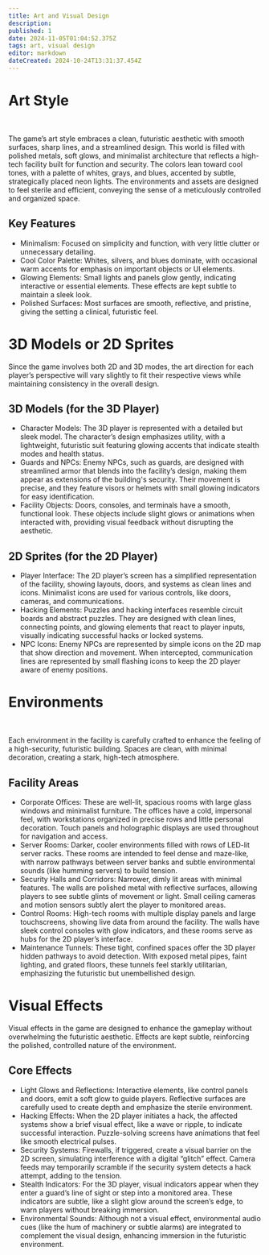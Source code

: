 ```yaml
---
title: Art and Visual Design
description: 
published: 1
date: 2024-11-05T01:04:52.375Z
tags: art, visual design
editor: markdown
dateCreated: 2024-10-24T13:31:37.454Z
---
```


# Art Style
<br>

The game’s art style embraces a clean, futuristic aesthetic with smooth surfaces, sharp lines, and a streamlined design. This world is filled with polished metals, soft glows, and minimalist architecture that reflects a high-tech facility built for function and security. The colors lean toward cool tones, with a palette of whites, grays, and blues, accented by subtle, strategically placed neon lights. The environments and assets are designed to feel sterile and efficient, conveying the sense of a meticulously controlled and organized space.

## Key Features

- Minimalism: Focused on simplicity and function, with very little clutter or unnecessary detailing.
- Cool Color Palette: Whites, silvers, and blues dominate, with occasional warm accents for emphasis on important objects or UI elements.
- Glowing Elements: Small lights and panels glow gently, indicating interactive or essential elements. These effects are kept subtle to maintain a sleek look.
- Polished Surfaces: Most surfaces are smooth, reflective, and pristine, giving the setting a clinical, futuristic feel.

# 3D Models or 2D Sprites

Since the game involves both 2D and 3D modes, the art direction for each player’s perspective will vary slightly to fit their respective views while maintaining consistency in the overall design.

## 3D Models (for the 3D Player)

- Character Models: The 3D player is represented with a detailed but sleek model. The character’s design emphasizes utility, with a lightweight, futuristic suit featuring glowing accents that indicate stealth modes and health status.
- Guards and NPCs: Enemy NPCs, such as guards, are designed with streamlined armor that blends into the facility’s design, making them appear as extensions of the building's security. Their movement is precise, and they feature visors or helmets with small glowing indicators for easy identification.
- Facility Objects: Doors, consoles, and terminals have a smooth, functional look. These objects include slight glows or animations when interacted with, providing visual feedback without disrupting the aesthetic.

## 2D Sprites (for the 2D Player)

- Player Interface: The 2D player’s screen has a simplified representation of the facility, showing layouts, doors, and systems as clean lines and icons. Minimalist icons are used for various controls, like doors, cameras, and communications.
- Hacking Elements: Puzzles and hacking interfaces resemble circuit boards and abstract puzzles. They are designed with clean lines, connecting points, and glowing elements that react to player inputs, visually indicating successful hacks or locked systems.
- NPC Icons: Enemy NPCs are represented by simple icons on the 2D map that show direction and movement. When intercepted, communication lines are represented by small flashing icons to keep the 2D player aware of enemy positions.

# Environments
<br>

Each environment in the facility is carefully crafted to enhance the feeling of a high-security, futuristic building. Spaces are clean, with minimal decoration, creating a stark, high-tech atmosphere.

## Facility Areas

- Corporate Offices: These are well-lit, spacious rooms with large glass windows and minimalist furniture. The offices have a cold, impersonal feel, with workstations organized in precise rows and little personal decoration. Touch panels and holographic displays are used throughout for navigation and access.
- Server Rooms: Darker, cooler environments filled with rows of LED-lit server racks. These rooms are intended to feel dense and maze-like, with narrow pathways between server banks and subtle environmental sounds (like humming servers) to build tension.
- Security Halls and Corridors: Narrower, dimly lit areas with minimal features. The walls are polished metal with reflective surfaces, allowing players to see subtle glints of movement or light. Small ceiling cameras and motion sensors subtly alert the player to monitored areas.
- Control Rooms: High-tech rooms with multiple display panels and large touchscreens, showing live data from around the facility. The walls have sleek control consoles with glow indicators, and these rooms serve as hubs for the 2D player’s interface.
- Maintenance Tunnels: These tight, confined spaces offer the 3D player hidden pathways to avoid detection. With exposed metal pipes, faint lighting, and grated floors, these tunnels feel starkly utilitarian, emphasizing the futuristic but unembellished design.

# Visual Effects

Visual effects in the game are designed to enhance the gameplay without overwhelming the futuristic aesthetic. Effects are kept subtle, reinforcing the polished, controlled nature of the environment.

## Core Effects

- Light Glows and Reflections: Interactive elements, like control panels and doors, emit a soft glow to guide players. Reflective surfaces are carefully used to create depth and emphasize the sterile environment.
- Hacking Effects: When the 2D player initiates a hack, the affected systems show a brief visual effect, like a wave or ripple, to indicate successful interaction. Puzzle-solving screens have animations that feel like smooth electrical pulses.
- Security Systems: Firewalls, if triggered, create a visual barrier on the 2D screen, simulating interference with a digital “glitch” effect. Camera feeds may temporarily scramble if the security system detects a hack attempt, adding to the tension.
- Stealth Indicators: For the 3D player, visual indicators appear when they enter a guard’s line of sight or step into a monitored area. These indicators are subtle, like a slight glow around the screen’s edge, to warn players without breaking immersion.
- Environmental Sounds: Although not a visual effect, environmental audio cues (like the hum of machinery or subtle alarms) are integrated to complement the visual design, enhancing immersion in the futuristic environment.